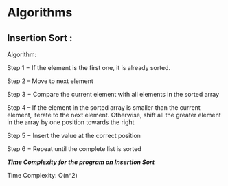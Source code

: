# Algorithms
<h2>Insertion Sort : </h2>

Algorithm:

Step 1 − If the element is the first one, it is already sorted.

Step 2 – Move to next element

Step 3 − Compare the current element with all elements in the sorted array

Step 4 – If the element in the sorted array is smaller than the current element, iterate to the next element. Otherwise, shift all the greater element in the array by one position towards the right

Step 5 − Insert the value at the correct position

Step 6 − Repeat until the complete list is sorted

***Time Complexity for the program on Insertion Sort***

Time Complexity: O(n^2)
